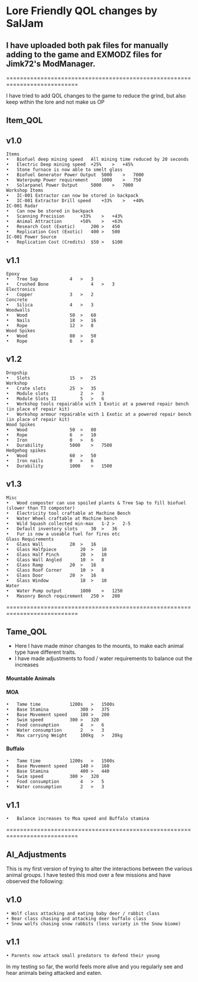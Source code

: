 # Lore Friendly QOL changes by SalJam

## I have uploaded both pak files for manually adding to the game and EXMODZ files for Jimk72's ModManager.

===========================================================================

I have tried to add QOL changes to the game to reduce the grind, but also keep within the lore and not make us OP
## Item_QOL

## v1.0
	Items
	•	Biofuel	deep mining speed	All mining time reduced by 20 seconds
	•	Electric Deep mining speed	+25%	>	+45%
	•	Stone furnace is now able to smelt glass	
	•	Biofuel Generator Power Output	5000	>	7000
	•	Waterpump Power requirement 	1000	>	750
	•	Solarpanel Power Output		5000	>	7000
	Workshop Items
	•	IC-001 Extractor can now be stored in backpack
	•	IC-001 Extractor Drill speed	+33%	>	+40%
	IC-001 Radar
	•	Can now be stored in backpack
	•	Scanning Precision		+33%	>	+43%
	•	Animal Attraction		+50%	>	+63%
	•	Research Cost (Exotic)		200	>	450
	•	Replication Cost (Exotic)	400	>	500
	IC-001 Power Source
	•	Replication Cost (Credits)	$50	>	$100

## v1.1
	Epoxy
	•	Tree Sap			4	>	3
	•	Crushed Bone		        4	>	3 
	Electronics
	•	Copper				3	>	2
	Concrete
	•	Silica				4	>	3
	Woodwalls				
	•	Wood				50	>	60
	•	Nails				18	>	16
	•	Rope				12	>	8
	Wood Spikes
	•	Wood				80	>	50
	•	Rope				6	>	8

## v1.2
	Dropship
	•	Slots				15	>	25
	Workshop
	•	Crate slots			25	>	35
	•	Module slots			2	>	3
	•	Module Slots II			5	>	6
	•	Workshop tools repairable with 1 Exotic at a powered repair bench (in place of repair kit)
	•	Workshop armour repairable with 1 Exotic at a powered repair bench (in place of repair kit)
	Wood Spikes
	•	Wood				50	>	80
	•	Rope				6	>	10
	•	Iron				0	>	6
	•	Durability			5000	>	7500
	Hedgehog spikes
	•	Wood				60	>	50
	•	Iron nails			0	>	6
	•	Durability			1000	>	1500
## v1.3	
	Misc
	•	Wood composter can use spoiled plants & Tree Sap to fill biofuel (slower than T3 composter) 
	•	Electricity tool craftable at Machine Bench
	•	Water Wheel craftable at Machine bench
	•	Wild Squash collected min-max	1-2	>	2-5
	•	Default inventory slots		30	>	36
	•	Fur is now a useable fuel for fires etc
	Glass Requirements
	•	Glass Wall			20	>	16
	•	Glass Halfpiece			20	>	10
	•	Glass Half Pinch		20	>	10
	•	Glass Wall Angled		10	>	8
	•	Glass Ramp			20	>	16
	•	Glass Roof Corner		10	>	8	
	•	Glass Door			20	>	16
	•	Glass Window			18	>	10
	Water
	•	Water Pump output		1000	>	1250
	•	Masonry Bench requirement	250	>	200

===========================================================================


## Tame_QOL

- Here I have made minor changes to the mounts, to make each animal type have different traits.
- I have made adjustments to food / water requirements to balance out the increases

#### Mountable Animals
#### MOA	
	•	Tame time 			1200s 	>	1500s
	•	Base Stamina			300	>	375 
	•	Base Movement speed		180	>	200 
	•	Swim speed			300	>	320
	•	Food consumption		4	>	6
	•	Water consumption		2	>	3
	•	Max carrying Weight		100kg	>	20kg
		
#### Buffalo
	•	Tame time 			1200s 	>	1500s
	•	Base Movement speed		140	>	160
	•	Base Stamina			400	>	440
	•	Swim speed			300	>	320
	•	Food consumption		4	>	5
	•	Water consumption		2	>	3
## v1.1
	•	Balance increases to Moa speed and Buffalo stamina
	
===========================================================================

## AI_Adjustments

This is my first version of trying to alter the interactions between the various animal groups.
I have tested this mod over a few missions and have observed the following:
## v1.0
	• Wolf class attacking and eating baby deer / rabbit class
	• Bear class chasing and attacking deer buffalo class
	• Snow wolfs chasing snow rabbits (less variety in the Snow biome)
## v1.1	
	• Parents now attack small predators to defend their young

In my testing so far, the world feels more alive and you regularly see and hear animals being attacked and eaten.
